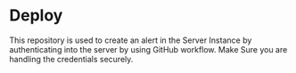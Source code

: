 # Deploy
This repository is used to create an alert in the Server Instance by authenticating into the server by using GitHub workflow. Make Sure you are handling the credentials securely.
